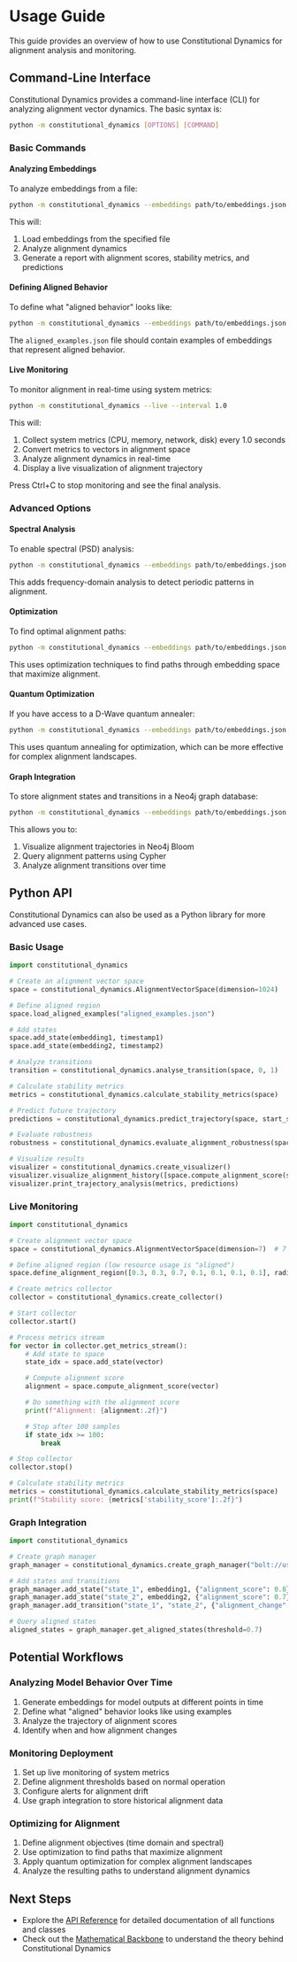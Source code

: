 # Usage Guide

This guide provides an overview of how to use Constitutional Dynamics for alignment analysis and monitoring.

## Command-Line Interface

Constitutional Dynamics provides a command-line interface (CLI) for analyzing alignment vector dynamics. The basic syntax is:

```bash
python -m constitutional_dynamics [OPTIONS] [COMMAND]
```

### Basic Commands

#### Analyzing Embeddings

To analyze embeddings from a file:

```bash
python -m constitutional_dynamics --embeddings path/to/embeddings.json --output report.json
```

This will:
1. Load embeddings from the specified file
2. Analyze alignment dynamics
3. Generate a report with alignment scores, stability metrics, and predictions

#### Defining Aligned Behavior

To define what "aligned behavior" looks like:

```bash
python -m constitutional_dynamics --embeddings path/to/embeddings.json --aligned path/to/aligned_examples.json
```

The `aligned_examples.json` file should contain examples of embeddings that represent aligned behavior.

#### Live Monitoring

To monitor alignment in real-time using system metrics:

```bash
python -m constitutional_dynamics --live --interval 1.0
```

This will:
1. Collect system metrics (CPU, memory, network, disk) every 1.0 seconds
2. Convert metrics to vectors in alignment space
3. Analyze alignment dynamics in real-time
4. Display a live visualization of alignment trajectory

Press Ctrl+C to stop monitoring and see the final analysis.

### Advanced Options

#### Spectral Analysis

To enable spectral (PSD) analysis:

```bash
python -m constitutional_dynamics --embeddings path/to/embeddings.json --spectral
```

This adds frequency-domain analysis to detect periodic patterns in alignment.

#### Optimization

To find optimal alignment paths:

```bash
python -m constitutional_dynamics --embeddings path/to/embeddings.json --optimize
```

This uses optimization techniques to find paths through embedding space that maximize alignment.

#### Quantum Optimization

If you have access to a D-Wave quantum annealer:

```bash
python -m constitutional_dynamics --embeddings path/to/embeddings.json --optimize --quantum
```

This uses quantum annealing for optimization, which can be more effective for complex alignment landscapes.

#### Graph Integration

To store alignment states and transitions in a Neo4j graph database:

```bash
python -m constitutional_dynamics --embeddings path/to/embeddings.json --graph bolt://username:password@localhost:7687
```

This allows you to:
1. Visualize alignment trajectories in Neo4j Bloom
2. Query alignment patterns using Cypher
3. Analyze alignment transitions over time

## Python API

Constitutional Dynamics can also be used as a Python library for more advanced use cases.

### Basic Usage

```python
import constitutional_dynamics

# Create an alignment vector space
space = constitutional_dynamics.AlignmentVectorSpace(dimension=1024)

# Define aligned region
space.load_aligned_examples("aligned_examples.json")

# Add states
space.add_state(embedding1, timestamp1)
space.add_state(embedding2, timestamp2)

# Analyze transitions
transition = constitutional_dynamics.analyse_transition(space, 0, 1)

# Calculate stability metrics
metrics = constitutional_dynamics.calculate_stability_metrics(space)

# Predict future trajectory
predictions = constitutional_dynamics.predict_trajectory(space, start_state_idx=1, steps=5)

# Evaluate robustness
robustness = constitutional_dynamics.evaluate_alignment_robustness(space)

# Visualize results
visualizer = constitutional_dynamics.create_visualizer()
visualizer.visualize_alignment_history([space.compute_alignment_score(state) for state in space.state_history])
visualizer.print_trajectory_analysis(metrics, predictions)
```

### Live Monitoring

```python
import constitutional_dynamics

# Create alignment vector space
space = constitutional_dynamics.AlignmentVectorSpace(dimension=7)  # 7 dimensions for metrics

# Define aligned region (low resource usage is "aligned")
space.define_alignment_region([0.3, 0.3, 0.7, 0.1, 0.1, 0.1, 0.1], radius=0.3)

# Create metrics collector
collector = constitutional_dynamics.create_collector()

# Start collector
collector.start()

# Process metrics stream
for vector in collector.get_metrics_stream():
    # Add state to space
    state_idx = space.add_state(vector)

    # Compute alignment score
    alignment = space.compute_alignment_score(vector)

    # Do something with the alignment score
    print(f"Alignment: {alignment:.2f}")

    # Stop after 100 samples
    if state_idx >= 100:
        break

# Stop collector
collector.stop()

# Calculate stability metrics
metrics = constitutional_dynamics.calculate_stability_metrics(space)
print(f"Stability score: {metrics['stability_score']:.2f}")
```

### Graph Integration

```python
import constitutional_dynamics

# Create graph manager
graph_manager = constitutional_dynamics.create_graph_manager("bolt://username:password@localhost:7687")

# Add states and transitions
graph_manager.add_state("state_1", embedding1, {"alignment_score": 0.8})
graph_manager.add_state("state_2", embedding2, {"alignment_score": 0.7})
graph_manager.add_transition("state_1", "state_2", {"alignment_change": -0.1})

# Query aligned states
aligned_states = graph_manager.get_aligned_states(threshold=0.7)
```

## Potential Workflows

### Analyzing Model Behavior Over Time

1. Generate embeddings for model outputs at different points in time
2. Define what "aligned" behavior looks like using examples
3. Analyze the trajectory of alignment scores
4. Identify when and how alignment changes

### Monitoring Deployment

1. Set up live monitoring of system metrics
2. Define alignment thresholds based on normal operation
3. Configure alerts for alignment drift
4. Use graph integration to store historical alignment data

### Optimizing for Alignment

1. Define alignment objectives (time domain and spectral)
2. Use optimization to find paths that maximize alignment
3. Apply quantum optimization for complex alignment landscapes
4. Analyze the resulting paths to understand alignment dynamics

## Next Steps

- Explore the [API Reference](api/core.md) for detailed documentation of all functions and classes
- Check out the [Mathematical Backbone](index.md#mathematical-backbone) to understand the theory behind Constitutional Dynamics
